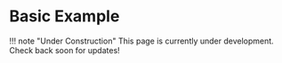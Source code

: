 # Basic Example

!!! note "Under Construction"
    This page is currently under development. Check back soon for updates!
